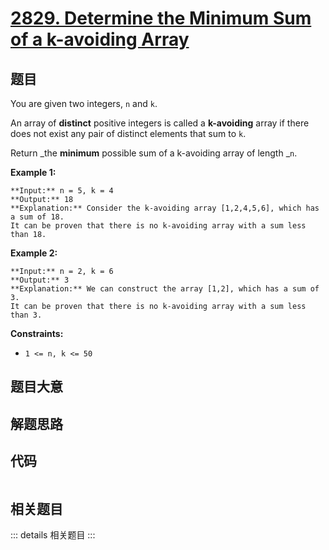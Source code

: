 # [2829. Determine the Minimum Sum of a k-avoiding Array](https://leetcode.com/problems/determine-the-minimum-sum-of-a-k-avoiding-array)

## 题目

You are given two integers, `n` and `k`.

An array of **distinct** positive integers is called a **k-avoiding** array if
there does not exist any pair of distinct elements that sum to `k`.

Return _the **minimum** possible sum of a k-avoiding array of length _`n`.



**Example 1:**

    
    
    **Input:** n = 5, k = 4
    **Output:** 18
    **Explanation:** Consider the k-avoiding array [1,2,4,5,6], which has a sum of 18.
    It can be proven that there is no k-avoiding array with a sum less than 18.
    

**Example 2:**

    
    
    **Input:** n = 2, k = 6
    **Output:** 3
    **Explanation:** We can construct the array [1,2], which has a sum of 3.
    It can be proven that there is no k-avoiding array with a sum less than 3.
    



**Constraints:**

  * `1 <= n, k <= 50`


## 题目大意

## 解题思路

## 代码

```javascript

```

## 相关题目

::: details 相关题目
:::
